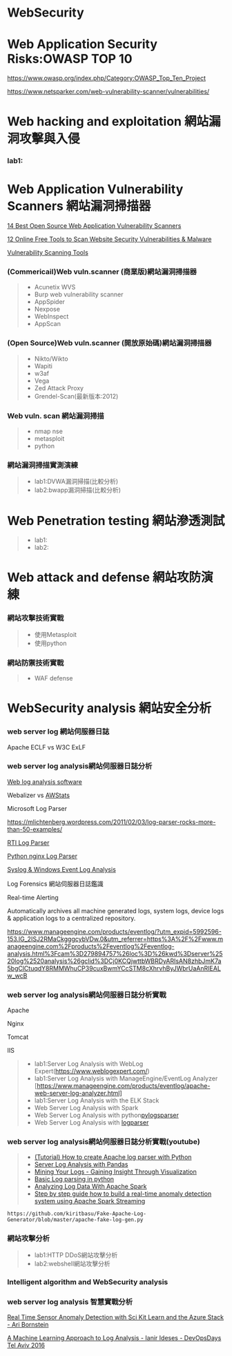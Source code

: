 # WebSecurity

# Web Application Security Risks:OWASP TOP 10

https://www.owasp.org/index.php/Category:OWASP_Top_Ten_Project

https://www.netsparker.com/web-vulnerability-scanner/vulnerabilities/

# Web hacking and exploitation 網站漏洞攻擊與入侵

### lab1: 

# Web Application Vulnerability Scanners 網站漏洞掃描器

[14 Best Open Source Web Application Vulnerability Scanners](http://resources.infosecinstitute.com/14-popular-web-application-vulnerability-scanners/)

[12 Online Free Tools to Scan Website Security Vulnerabilities & Malware](https://geekflare.com/online-scan-website-security-vulnerabilities/)

[Vulnerability Scanning Tools](https://www.owasp.org/index.php/Category:Vulnerability_Scanning_Tools)

### (Commericail)Web vuln.scanner (商業版)網站漏洞掃描器
>* Acunetix WVS
>* Burp web vulnerability scanner
>* AppSpider
>* Nexpose
>* WebInspect
>* AppScan

### (Open Source)Web vuln.scanner (開放原始碼)網站漏洞掃描器
>* Nikto/Wikto
>* Wapiti
>* w3af
>* Vega
>* Zed Attack Proxy
>* Grendel-Scan(最新版本:2012)

### Web vuln. scan 網站漏洞掃描
>* nmap nse
>* metasploit
>* python

### 網站漏洞掃描實測演練

>* lab1:DVWA漏洞掃描(比較分析)
>* lab2:bwapp漏洞掃描(比較分析)

# Web Penetration testing 網站滲透測試

>* lab1:
>* lab2:

# Web attack and defense 網站攻防演練

### 網站攻擊技術實戰
>* 使用Metasploit
>* 使用python

### 網站防禦技術實戰
>* WAF defense

# WebSecurity analysis 網站安全分析

### web server log 網站伺服器日誌

Apache ECLF vs W3C ExLF

### web server log analysis網站伺服器日誌分析

[Web log analysis software](https://en.wikipedia.org/wiki/List_of_web_analytics_software)

Webalizer vs [AWStats](https://www.awstats.org/)

Microsoft Log Parser

https://mlichtenberg.wordpress.com/2011/02/03/log-parser-rocks-more-than-50-examples/

[RTI Log Parser](https://github.com/rticommunity/rticonnextdds-logparser)

[Python nginx Log Parser](https://gist.github.com/hreeder/f1ffe1408d296ce0591d)

[Syslog & Windows Event Log Analysis](https://en.wikipedia.org/wiki/Web_log_analysis_software)


Log Forensics 網站伺服器日誌鑑識

Real-time Alerting

Automatically archives all machine generated logs, system logs, device logs & application logs to a centralized repository.

https://www.manageengine.com/products/eventlog/?utm_expid=5992596-153.lG_2ISJ2RMaCkgggcybVDw.0&utm_referrer=https%3A%2F%2Fwww.manageengine.com%2Fproducts%2Feventlog%2Feventlog-analysis.html%3Fcam%3D279894757%26loc%3D%26kwd%3Dserver%2520log%2520analysis%26gclid%3DCj0KCQjwttbWBRDyARIsAN8zhbJmK7a5bgClCtuqdY8RMMWhuCP39cuxBwmYCcSTM8cXhrvhByJWbrUaAnRIEALw_wcB

### web server log analysis網站伺服器日誌分析實戰

Apache

Nginx 

Tomcat

IIS



>* lab1:Server Log Analysis with WebLog Expert(https://www.weblogexpert.com/)
>* lab1:Server Log Analysis with ManageEngine/EventLog Analyzer
[https://www.manageengine.com/products/eventlog/apache-web-server-log-analyzer.html]
>* lab1:Server Log Analysis with the ELK Stack
>* Web Server Log Analysis with Spark
>* Web Server Log Analysis with python[pylogsparser]() 
>* Web Server Log Analysis with [logparser](https://github.com/logpai/logparser)

### web server log analysis網站伺服器日誌分析實戰(youtube)
>* [(Tutorial) How to create Apache log parser with Python](https://www.youtube.com/watch?v=-p3pXsv03lQ)
>* [Server Log Analysis with Pandas](https://www.youtube.com/watch?v=MbflVr-MBm0)
>* [Mining Your Logs - Gaining Insight Through Visualization](https://www.youtube.com/watch?v=9LnpFCrX2uc)
>* [Basic Log parsing in python](https://www.youtube.com/watch?v=TE3t7654d-s)
>* [Analyzing Log Data With Apache Spark](https://www.youtube.com/watch?v=fhuoKe4li6E)
>* [Step by step guide how to build a real-time anomaly detection system using Apache Spark Streaming](https://www.youtube.com/watch?v=0GNRpPaGrMk)

    https://github.com/kiritbasu/Fake-Apache-Log-Generator/blob/master/apache-fake-log-gen.py

### 網站攻擊分析

>* lab1:HTTP DDoS網站攻擊分析
>* lab2:webshell網站攻擊分析

### Intelligent algorithm and WebSecurity analysis 

### web server log analysis 智慧實戰分析

[Real Time Sensor Anomaly Detection with Sci Kit Learn and the Azure Stack - Ari Bornstein](https://www.youtube.com/watch?v=Q61glJUcpmc)

[A Machine Learning Approach to Log Analysis - Ianir Ideses - DevOpsDays Tel Aviv 2016](https://www.youtube.com/watch?v=PJ_kx9-OPgc)

